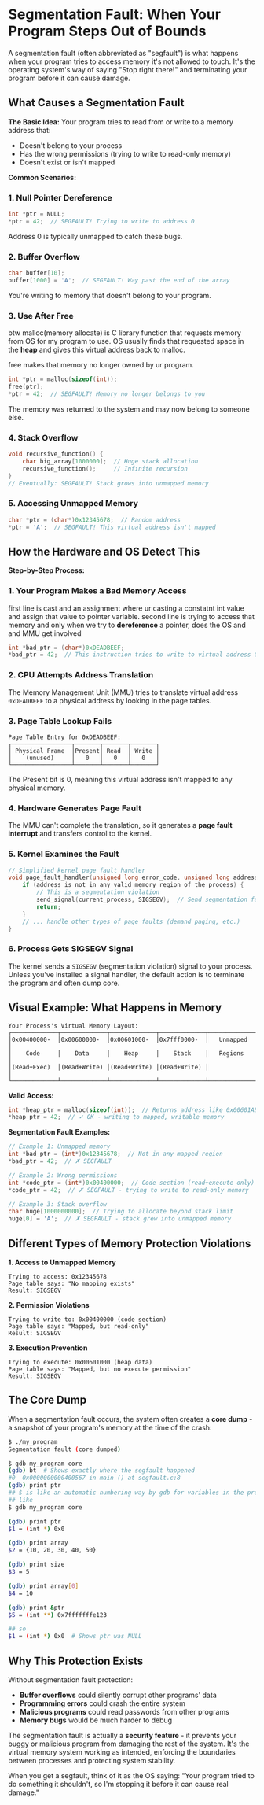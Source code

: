 # Segmentation Fault: When Your Program Steps Out of Bounds

A segmentation fault (often abbreviated as "segfault") is what happens when your program tries to access memory it's not allowed to touch. It's the operating system's way of saying "Stop right there!" and terminating your program before it can cause damage.

## What Causes a Segmentation Fault

**The Basic Idea:**
Your program tries to read from or write to a memory address that:
- Doesn't belong to your process
- Has the wrong permissions (trying to write to read-only memory)
- Doesn't exist or isn't mapped

**Common Scenarios:**

### 1. Null Pointer Dereference
```c
int *ptr = NULL;
*ptr = 42;  // SEGFAULT! Trying to write to address 0
```
Address 0 is typically unmapped to catch these bugs.

### 2. Buffer Overflow
```c
char buffer[10];
buffer[1000] = 'A';  // SEGFAULT! Way past the end of the array
```
You're writing to memory that doesn't belong to your program.

### 3. Use After Free
btw malloc(memory allocate) is C library function that requests memory from OS for my program to use. OS usually finds that requested space in
the **heap** and gives this virtual address back to malloc.

free makes that memory no longer owned by ur program.
```c
int *ptr = malloc(sizeof(int));
free(ptr);
*ptr = 42;  // SEGFAULT! Memory no longer belongs to you
```
The memory was returned to the system and may now belong to someone else.

### 4. Stack Overflow
```c
void recursive_function() {
    char big_array[1000000];  // Huge stack allocation
    recursive_function();     // Infinite recursion
}
// Eventually: SEGFAULT! Stack grows into unmapped memory
```

### 5. Accessing Unmapped Memory
```c
char *ptr = (char*)0x12345678;  // Random address
*ptr = 'A';  // SEGFAULT! This virtual address isn't mapped
```

## How the Hardware and OS Detect This

**Step-by-Step Process:**

### 1. Your Program Makes a Bad Memory Access
first line is cast and an assignment where ur casting a constatnt int value and assign that value to pointer variable. second line is trying to access that memory and only
when we try to **dereference** a pointer, does the OS and and MMU get involved
```c
int *bad_ptr = (char*)0xDEADBEEF;
*bad_ptr = 42;  // This instruction tries to write to virtual address 0xDEADBEEF
```

### 2. CPU Attempts Address Translation
The Memory Management Unit (MMU) tries to translate virtual address `0xDEADBEEF` to a physical address by looking in the page tables.

### 3. Page Table Lookup Fails
```
Page Table Entry for 0xDEADBEEF:
┌─────────────────┬───────┬───────┬───────┐
│ Physical Frame  │Present│ Read  │ Write │
│    (unused)     │   0   │   0   │   0   │
└─────────────────┴───────┴───────┴───────┘
```
The Present bit is 0, meaning this virtual address isn't mapped to any physical memory.

### 4. Hardware Generates Page Fault
The MMU can't complete the translation, so it generates a **page fault interrupt** and transfers control to the kernel.

### 5. Kernel Examines the Fault
```c
// Simplified kernel page fault handler
void page_fault_handler(unsigned long error_code, unsigned long address) {
    if (address is not in any valid memory region of the process) {
        // This is a segmentation violation
        send_signal(current_process, SIGSEGV);  // Send segmentation fault signal
        return;
    }
    // ... handle other types of page faults (demand paging, etc.)
}
```

### 6. Process Gets SIGSEGV Signal
The kernel sends a `SIGSEGV` (segmentation violation) signal to your process. Unless you've installed a signal handler, the default action is to terminate the program and often dump core.

## Visual Example: What Happens in Memory

```
Your Process's Virtual Memory Layout:
┌─────────────┬─────────────┬─────────────┬─────────────┬─────────────┐
│0x00400000-  │0x00600000-  │0x00601000-  │0x7fff0000-  │   Unmapped  │
│    Code     │    Data     │    Heap     │    Stack    │   Regions   │
│(Read+Exec)  │(Read+Write) │(Read+Write) │(Read+Write) │             │
└─────────────┴─────────────┴─────────────┴─────────────┴─────────────┘
```

**Valid Access:**
```c
int *heap_ptr = malloc(sizeof(int));  // Returns address like 0x00601ABC
*heap_ptr = 42;  // ✓ OK - writing to mapped, writable memory
```

**Segmentation Fault Examples:**
```c
// Example 1: Unmapped memory
int *bad_ptr = (int*)0x12345678;  // Not in any mapped region
*bad_ptr = 42;  // ✗ SEGFAULT

// Example 2: Wrong permissions  
int *code_ptr = (int*)0x00400000;  // Code section (read+execute only)
*code_ptr = 42;  // ✗ SEGFAULT - trying to write to read-only memory

// Example 3: Stack overflow
char huge[1000000000];  // Trying to allocate beyond stack limit
huge[0] = 'A';  // ✗ SEGFAULT - stack grew into unmapped memory
```

## Different Types of Memory Protection Violations

**1. Access to Unmapped Memory**
```
Trying to access: 0x12345678
Page table says: "No mapping exists"
Result: SIGSEGV
```

**2. Permission Violations**
```
Trying to write to: 0x00400000 (code section)
Page table says: "Mapped, but read-only"
Result: SIGSEGV
```

**3. Execution Prevention**
```
Trying to execute: 0x00601000 (heap data)
Page table says: "Mapped, but no execute permission"  
Result: SIGSEGV
```

## The Core Dump

When a segmentation fault occurs, the system often creates a **core dump** - a snapshot of your program's memory at the time of the crash:

```bash
$ ./my_program
Segmentation fault (core dumped)

$ gdb my_program core
(gdb) bt  # Shows exactly where the segfault happened
#0  0x0000000000400567 in main () at segfault.c:8
(gdb) print ptr
## $ is like an automatic numbering way by gdb for variables in the program
## like
$ gdb my_program core

(gdb) print ptr
$1 = (int *) 0x0

(gdb) print array
$2 = {10, 20, 30, 40, 50}

(gdb) print size  
$3 = 5

(gdb) print array[0]
$4 = 10

(gdb) print &ptr
$5 = (int **) 0x7fffffffe123

## so 
$1 = (int *) 0x0  # Shows ptr was NULL
```

## Why This Protection Exists

Without segmentation fault protection:
- **Buffer overflows** could silently corrupt other programs' data
- **Programming errors** could crash the entire system
- **Malicious programs** could read passwords from other programs
- **Memory bugs** would be much harder to debug

The segmentation fault is actually a **security feature** - it prevents your buggy or malicious program from damaging the rest of the system. It's the virtual memory system working as intended, enforcing the boundaries between processes and protecting system stability.

When you get a segfault, think of it as the OS saying: "Your program tried to do something it shouldn't, so I'm stopping it before it can cause real damage."

